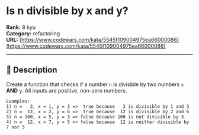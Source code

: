 # Is n divisible by x and y?

**Rank:** 8 kyu  
**Category:** refactoring  
**URL:** [https://www.codewars.com/kata/5545f109004975ea66000086](https://www.codewars.com/kata/5545f109004975ea66000086)

---

## 📝 Description

Create a function that checks if a number `n` is divisible by two numbers `x` **AND** `y`. All inputs are positive, non-zero numbers.

```text
Examples:
1) n =   3, x = 1, y = 3 =>  true because   3 is divisible by 1 and 3
2) n =  12, x = 2, y = 6 =>  true because  12 is divisible by 2 and 6
3) n = 100, x = 5, y = 3 => false because 100 is not divisible by 3
4) n =  12, x = 7, y = 5 => false because  12 is neither divisible by 7 nor 5
```
